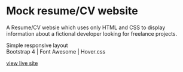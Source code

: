 # Mock resume/CV website
A Resume/CV websie which uses only HTML and CSS to display information about a fictional developer looking for freelance projects.

Simple responsive layout   
Bootstrap 4 | Font Awesome  | Hover.css

[view live site](https://jhodgkins.github.io/love-maths/)
